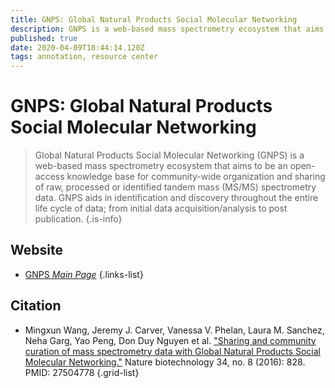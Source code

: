 ```yaml
---
title: GNPS: Global Natural Products Social Molecular Networking
description: GNPS is a web-based mass spectrometry ecosystem that aims to be an open-access knowledge base for community-wide organization and sharing of raw, processed, or annotated fragmentation mass spectrometry data (MS/MS).
published: true
date: 2020-04-09T18:44:14.120Z
tags: annotation, resource center
---
```


# GNPS: Global Natural Products Social Molecular Networking

> Global Natural Products Social Molecular Networking (GNPS) is a web-based mass spectrometry ecosystem that aims to be an open-access knowledge base for community-wide organization and sharing of raw, processed or identified tandem mass (MS/MS) spectrometry data. GNPS aids in identification and discovery throughout the entire life cycle of data; from initial data acquisition/analysis to post publication.
{.is-info}

## Website

- [GNPS *Main Page*](https://gnps.ucsd.edu/ProteoSAFe/static/gnps-splash.jsp)
{.links-list}

## Citation

- Mingxun Wang, Jeremy J. Carver, Vanessa V. Phelan, Laura M. Sanchez, Neha Garg, Yao Peng, Don Duy Nguyen et al. ["Sharing and community curation of mass spectrometry data with Global Natural Products Social Molecular Networking."](https://www.nature.com/articles/nbt.3597) Nature biotechnology 34, no. 8 (2016): 828. PMID: 27504778
{.grid-list}